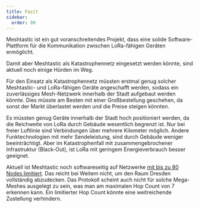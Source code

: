 ```yaml
---
title: Fazit
sidebar:
  order: 99
---
```


Meshtastic ist ein gut voranschreitendes Projekt, dass eine solide Software-Plattform für die Kommunikation zwischen LoRa-fähigen Geräten ermöglicht.

Damit aber Meshtastic als Katastrophennetz eingesetzt werden könnte, sind aktuell noch einige Hürden im Weg.

Für den Einsatz als Katastrophennetz müssten erstmal genug solcher Meshtastic- und LoRa-fähigen Geräte angeschafft werden, sodass ein zuverlässiges Mesh-Netzwerk innerhalb der Stadt aufgebaut werden könnte. Dies müsste am Besten mit einer Großbestellung geschehen, da sonst der Markt überlastet werden und die Preise steigen könnten.

Es müssten genug Geräte innerhalb der Stadt hoch positioniert werden, da die Reichweite von LoRa durch Gebäude wesentlich begrenzt ist. Nur bei freier Luftlinie sind Verbindungen über mehrere Kilometer möglich. Andere Funktechnologien mit mehr Sendeleistung, sind durch Gebäude weniger beeinträchtigt.
Aber im Katastrophenfall mit zusammengebrochener Infrastruktur (Black-Out), ist LoRa mit geringem Energieverbrauch besser geeignet.

Aktuell ist Meshtastic noch softwareseitig auf Netzwerke [mit bis zu 80 Nodes limitiert](https://meshtastic.org/docs/introduction#:~:text=the%20Meshtastic%20mesh%20can%20sustain%20up%20to%2080%20device%20nodes). Das reicht bei Weitem nicht, um den Raum Dresden vollständig abzudecken.
Das Protokoll scheint auch nicht für solche Mega-Meshes ausgelegt zu sein, was man am maximalen Hop Count von 7 erkennen kann. Ein limitierter Hop Count könnte eine weitreichende Zustellung verhindern.

